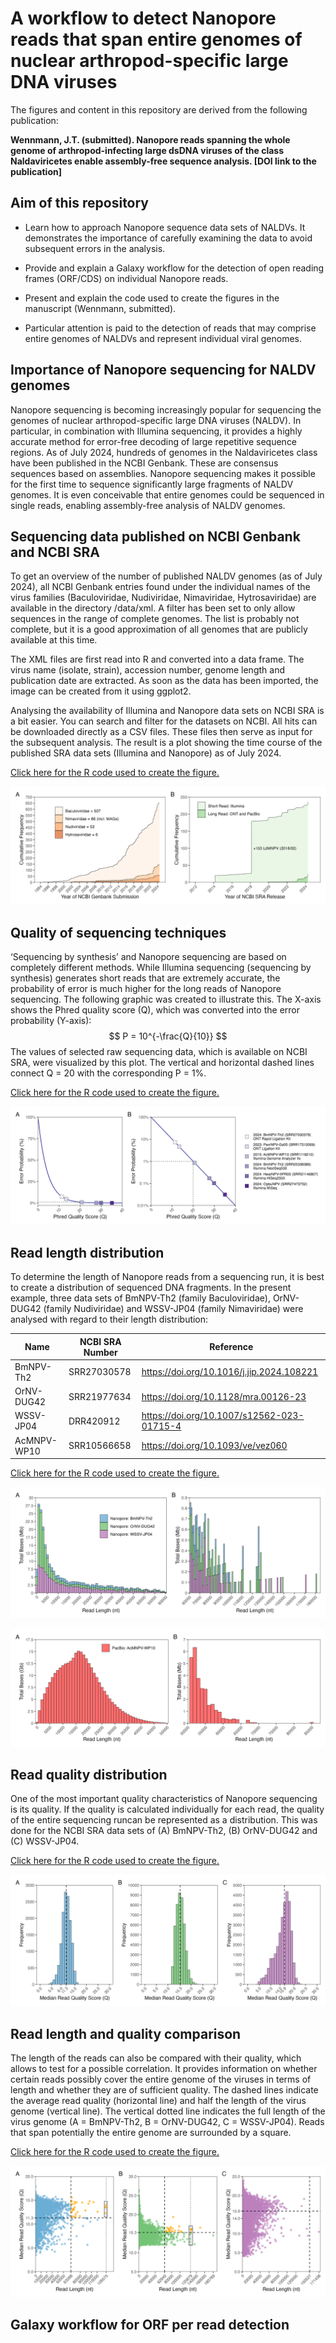 # A workflow to detect Nanopore reads that span entire genomes of nuclear arthropod-specific large DNA viruses

The figures and content in this repository are derived from the following publication:

**Wennmann, J.T. (submitted). Nanopore reads spanning the whole genome of arthropod-infecting large dsDNA viruses of the class Naldaviricetes enable assembly-free sequence analysis. [DOI link to the publication]**

## Aim of this repository

-   Learn how to approach Nanopore sequence data sets of NALDVs. It demonstrates the importance of carefully examining the data to avoid subsequent errors in the analysis.

-   Provide and explain a Galaxy workflow for the detection of open reading frames (ORF/CDS) on individual Nanopore reads.

-   Present and explain the code used to create the figures in the manuscript (Wennmann, submitted).

-   Particular attention is paid to the detection of reads that may comprise entire genomes of NALDVs and represent individual viral genomes.

## Importance of Nanopore sequencing for NALDV genomes

Nanopore sequencing is becoming increasingly popular for sequencing the genomes of nuclear arthropod-specific large DNA viruses (NALDV). In particular, in combination with Illumina sequencing, it provides a highly accurate method for error-free decoding of large repetitive sequence regions. As of July 2024, hundreds of genomes in the Naldaviricetes class have been published in the NCBI Genbank. These are consensus sequences based on assemblies. Nanopore sequencing makes it possible for the first time to sequence significantly large fragments of NALDV genomes. It is even conceivable that entire genomes could be sequenced in single reads, enabling assembly-free analysis of NALDV genomes.

## Sequencing data published on NCBI Genbank and NCBI SRA

To get an overview of the number of published NALDV genomes (as of July 2024), all NCBI Genbank entries found under the individual names of the virus families (Baculoviridae, Nudiviridae, Nimaviridae, Hytrosaviridae) are available in the directory /data/xml. A filter has been set to only allow sequences in the range of complete genomes. The list is probably not complete, but it is a good approximation of all genomes that are publicly available at this time.

The XML files are first read into R and converted into a data frame. The virus name (isolate, strain), accession number, genome length and publication date are extracted. As soon as the data has been imported, the image can be created from it using ggplot2.

Analysing the availability of Illumina and Nanopore data sets on NCBI SRA is a bit easier. You can search and filter for the datasets on NCBI. All hits can be downloaded directly as a CSV files. These files then serve as input for the subsequent analysis. The result is a plot showing the time course of the published SRA data sets (Illumina and Nanopore) as of July 2024.

[Click here for the R code used to create the figure.](NCBI_statistics.Rmd)

![](output/ncbi_stats/NALDV_stats_on_Genbank_SRA.png)

## Quality of sequencing techniques

‘Sequencing by synthesis’ and Nanopore sequencing are based on completely different methods. While Illumina sequencing (sequencing by synthesis) generates short reads that are extremely accurate, the probability of error is much higher for the long reads of Nanopore sequencing. The following graphic was created to illustrate this. The X-axis shows the Phred quality score (Q), which was converted into the error probability (Y-axis): $$
P = 10^{-\frac{Q}{10}}
$$ The values of selected raw sequencing data, which is available on NCBI SRA, were visualized by this plot. The vertical and horizontal dashed lines connect Q = 20 with the corresponding P = 1%.

[Click here for the R code used to create the figure.](https://github.com/wennj/naldv-whole-genome-reads/blob/main/quality_score_visualization.R)

![](output/ncbi_stats/phred_vs_probability_combined.png)

## Read length distribution

To determine the length of Nanopore reads from a sequencing run, it is best to create a distribution of sequenced DNA fragments. In the present example, three data sets of BmNPV-Th2 (family Baculoviridae), OrNV-DUG42 (family Nudiviridae) and WSSV-JP04 (family Nimaviridae) were analysed with regard to their length distribution:

| Name        | NCBI SRA Number | Reference                                    |
|----------------|----------------|-----------------------------------------|
| BmNPV-Th2   | SRR27030578     | <https://doi.org/10.1016/j.jip.2024.108221>  |
| OrNV-DUG42  | SRR21977634     | <https://doi.org/10.1128/mra.00126-23>       |
| WSSV-JP04   | DRR420912       | <https://doi.org/10.1007/s12562-023-01715-4> |
| AcMNPV-WP10 | SRR10566658     | <https://doi.org/10.1093/ve/vez060>          |

[Click here for the R code used to create the figure.](https://github.com/wennj/naldv-whole-genome-reads/blob/main/2_length_quality_statistics.Rmd)

![](output/read_length_distribution/length_distribution_combined.png)

![](output/read_length_distribution/length_distribution_combined_PB.png)

## Read quality distribution

One of the most important quality characteristics of Nanopore sequencing is its quality. If the quality is calculated individually for each read, the quality of the entire sequencing runcan be represented as a distribution. This was done for the NCBI SRA data sets of (A) BmNPV-Th2, (B) OrNV-DUG42 and (C) WSSV-JP04.

[Click here for the R code used to create the figure.](https://github.com/wennj/naldv-whole-genome-reads/blob/main/2_length_quality_statistics.Rmd)

![](output/read_quality_distribution/read_quality_distribution_combined.png)

## Read length and quality comparison

The length of the reads can also be compared with their quality, which allows to test for a possible correlation. It provides information on whether certain reads possibly cover the entire genome of the viruses in terms of length and whether they are of sufficient quality. The dashed lines indicate the average read quality (horizontal line) and half the length of the virus genome (vertical line). The vertical dotted line indicates the full length of the virus genome (A = BmNPV-Th2, B = OrNV-DUG42, C = WSSV-JP04). Reads that span potentially the entire genome are surrounded by a square.

[Click here for the R code used to create the figure.](https://github.com/wennj/naldv-whole-genome-reads/blob/main/2_length_quality_statistics.Rmd)

![](output/read_length_vs_quality/read_length_vs_quality_combined.png)

## Galaxy workflow for ORF per read detection

